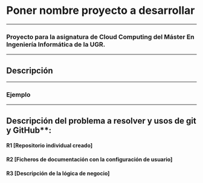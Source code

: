 # Poner nombre proyecto a desarrollar
---
### Proyecto para la asignatura de Cloud Computing del Máster En Ingeniería Informática de la UGR.
***

## Descripción ##

---

### Ejemplo

***

## Descripción del problema a resolver y usos de git y GitHub**:
#### R1 [Repositorio individual creado]

#### R2 [Ficheros de documentación con la configuración de usuario]

#### R3 [Descripción de la lógica de negocio]
